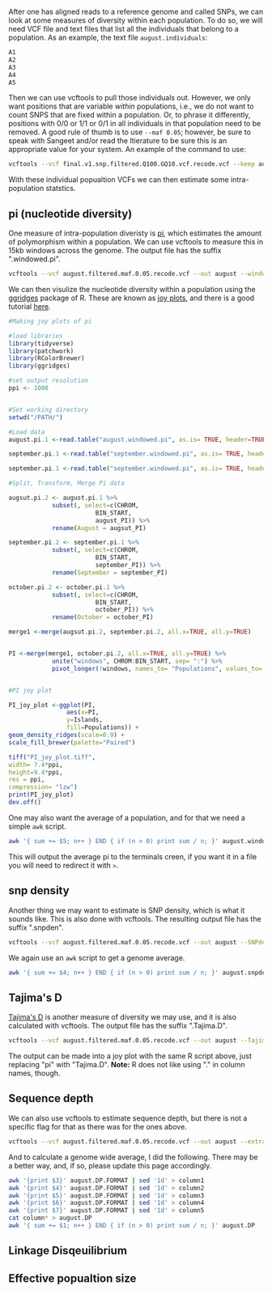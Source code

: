 After one has aligned reads to a reference genome and called SNPs, we can look at some measures of diversity within each population. To do so, we will need VCF file and text files that list all the individuals that belong to a population. As an example, the text file `august.individuals`:
```bash
A1
A2
A3
A4
A5
```
Then we can use vcftools to pull those individuals out. However, we only want positions that are variable *within* populations, i.e., we do not want to count SNPS that are fixed within a population. Or, to phrase it differently, positions with 0/0 or 1/1 or 0/1 in all individuals in that population need to be removed. A good rule of thumb is to use `--maf 0.05`; however, be sure to speak with Sangeet and/or read the ltierature to be sure this is an appropriate value for your system. An example of the command to use:
```bash
vcftools --vcf final.v1.snp.filtered.Q100.GQ10.vcf.recode.vcf --keep august.individuals --maf 0.05 --recode --recode-INFO-all --out august.filtered.maf.0.05
```
With these individual popualtion VCFs we can then estimate some intra-population statstics.

## pi (nucleotide diversity)

One measure of intra-population diveristy is [pi](https://en.wikipedia.org/wiki/Nucleotide_diversity), which estimates the amount of polymorphism within a population. We can use vcftools to measure this in 15kb windows across the genome. The output file has the suffix ".windowed.pi".
```bash
vcftools --vcf august.filtered.maf.0.05.recode.vcf --out august --window-pi 15000
```
We can then visulize the nucleotide diversity within a population using the [ggridges](https://github.com/wilkelab/ggridges) package of R. These are known as [joy plots](https://katherinemwood.github.io/post/joy/), and there is a good tutorial [here](https://wilkelab.org/ggridges/articles/introduction.html).
```R
#Making joy plots of pi

#load libraries
library(tidyverse)
library(patchwork)
library(RColorBrewer)
library(ggridges)

#set output resolution
ppi <- 1000


#Set working directory
setwd("/PATH/")

#Load data
august.pi.1 <-read.table("august.windowed.pi", as.is= TRUE, header=TRUE)

september.pi.1 <-read.table("september.windowed.pi", as.is= TRUE, header=TRUE)

september.pi.1 <-read.table("september.windowed.pi", as.is= TRUE, header=TRUE)

#Split, Transform, Merge Pi data

augsut.pi.2 <- august.pi.1 %>%
			subset(, select=c(CHROM,
						BIN_START,
						august_PI)) %>%
			rename(August = augsut_PI)

september.pi.2 <- september.pi.1 %>%
			subset(, select=c(CHROM,
						BIN_START,
						september_PI)) %>%
			rename(September = september_PI)

october.pi.2 <- october.pi.1 %>%
			subset(, select=c(CHROM,
						BIN_START,
						october_PI)) %>%
			rename(October = october_PI)

merge1 <-merge(augsut.pi.2, september.pi.2, all.x=TRUE, all.y=TRUE)


PI <-merge(merge1, october.pi.2, all.x=TRUE, all.y=TRUE) %>%
			unite("windows", CHROM:BIN_START, sep= ":") %>%
			pivot_longer(!windows, names_to= "Populations", values_to= "PI")


#PI joy plot

PI_joy_plot <-ggplot(PI,
				aes(x=PI,
				y=Islands,
				fill=Populations)) +
geom_density_ridges(scale=0.9) +
scale_fill_brewer(palette="Paired")

tiff("PI_joy_plot.tiff",
width= 7.4*ppi,
height=9.4*ppi,
res = ppi,
compression= "lzw")
print(PI_joy_plot)
dev.off()
```

One may also want the average of a population, and for that we need a simple `awk` script.
```bash
awk '{ sum += $5; n++ } END { if (n > 0) print sum / n; }' august.windowed.pi
```
This will output the average pi to the terminals creen, if you want it in a file you will need to redirect it with `>`.

## snp density
Another thing we may want to estimate is SNP density, which is what it sounds like. This is also done with vcftools. The resulting output file has the suffix ".snpden".
```bash
vcftools --vcf august.filtered.maf.0.05.recode.vcf --out august --SNPdensity 15000
```
We again use an `awk` script to get a genome average.
```bash
awk '{ sum += $4; n++ } END { if (n > 0) print sum / n; }' august.snpden
```

## Tajima's D
[Tajima's D](https://en.wikipedia.org/wiki/Tajima%27s_D) is another measure of diversity we may use, and it is also calculated with vcftools. The output file has the suffix ".Tajima.D".
```bash
vcftools --vcf august.filtered.maf.0.05.recode.vcf --out august --TajimaD 15000
```
The output can be made into a joy plot with the same R script above, just replacing "pi" with "Tajima.D". **Note:**
 R does not like using "." in column names, though.
 
## Sequence depth

We can also use vcftools to estimate sequence depth, but there is not a specific flag for that as there was for the ones above.
```bash
vcftools --vcf august.filtered.maf.0.05.recode.vcf --out august --extract-FORMAT-info DP
```
And to calculate a genome wide average, I did the following. There may be a better way, and, if so, please update this page accordingly.
```bash
awk '{print $3}' august.DP.FORMAT | sed '1d' > column1
awk '{print $4}' august.DP.FORMAT | sed '1d' > column2
awk '{print $5}' august.DP.FORMAT | sed '1d' > column3
awk '{print $6}' august.DP.FORMAT | sed '1d' > column4
awk '{print $7}' august.DP.FORMAT | sed '1d' > column5
cat column* > august.DP
awk '{ sum += $1; n++ } END { if (n > 0) print sum / n; }' august.DP
```

## Linkage Disqeuilibrium

## Effective popualtion size
